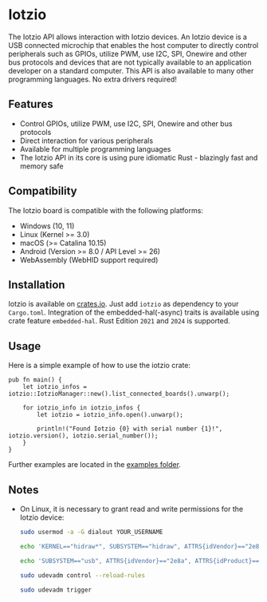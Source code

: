 # Iotzio

The Iotzio API allows interaction with Iotzio devices. An Iotzio device is a USB connected microchip that enables the host computer to directly control peripherals such as GPIOs, utilize PWM, use I2C, SPI, Onewire and other bus protocols and devices that are not typically available to an application developer on a standard computer. This API is also available to many other programming languages. No extra drivers required!

## Features

- Control GPIOs, utilize PWM, use I2C, SPI, Onewire and other bus protocols
- Direct interaction for various peripherals
- Available for multiple programming languages
- The Iotzio API in its core is using pure idiomatic Rust - blazingly fast and memory safe

## Compatibility

The Iotzio board is compatible with the following platforms:
- Windows (10, 11)
- Linux (Kernel >= 3.0)
- macOS (>= Catalina 10.15)
- Android (Version >= 8.0 / API Level >= 26)
- WebAssembly (WebHID support required)

## Installation

Iotzio is available on [crates.io](https://crates.io/crates/iotzio). Just add `iotzio` as dependency to your `Cargo.toml`. Integration of the embedded-hal(-async) traits is available using crate feature `embedded-hal`. Rust Edition `2021` and `2024` is supported.

## Usage
Here is a simple example of how to use the iotzio crate:
```
pub fn main() {
    let iotzio_infos = iotzio::IotzioManager::new().list_connected_boards().unwarp();

    for iotzio_info in iotzio_infos {
        let iotzio = iotzio_info.open().unwarp();

        println!("Found Iotzio {0} with serial number {1}!", iotzio.version(), iotzio.serial_number());
    }
}
```

Further examples are located in the [examples folder](https://github.com/Iotzio-Project/iotzio-rust/tree/main/examples).

## Notes

- On Linux, it is necessary to grant read and write permissions for the Iotzio device:

    ```sh
    sudo usermod -a -G dialout YOUR_USERNAME
    ```

    ```sh
    echo 'KERNEL=="hidraw*", SUBSYSTEM=="hidraw", ATTRS{idVendor}=="2e8a", ATTRS{idProduct}=="000f", GROUP="dialout", MODE="0660"' | sudo tee /etc/udev/rules.d/99-iotzio.rules
    ```

    ```sh
    echo 'SUBSYSTEM=="usb", ATTRS{idVendor}=="2e8a", ATTRS{idProduct}=="000f", GROUP="dialout", MODE="0660"' | sudo tee -a /etc/udev/rules.d/99-iotzio.rules
    ```

    ```sh
    sudo udevadm control --reload-rules
    ```

    ```sh
    sudo udevadm trigger
    ```
